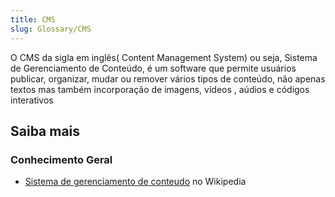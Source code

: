 ```yaml
---
title: CMS
slug: Glossary/CMS
---
```


O CMS da sigla em inglês( Content Management System) ou seja, Sistema de Gerenciamento de Conteúdo, é um software que permite usuários publicar, organizar, mudar ou remover vários tipos de conteúdo, não apenas textos mas também incorporação de imagens, vídeos , aúdios e códigos interativos

## Saiba mais

### Conhecimento Geral

- [Sistema de gerenciamento de conteudo](https://pt.wikipedia.org/wiki/Sistema_de_gerenciamento_de_conteúdo) no Wikipedia

